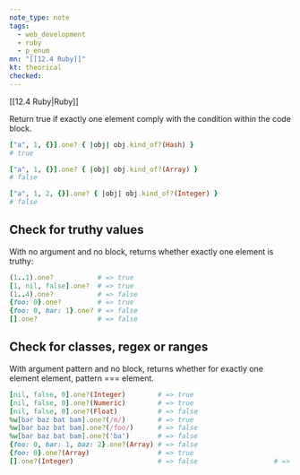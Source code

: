 ```yaml
---
note_type: note
tags:
  - web_development
  - ruby
  - p_enum
mn: "[[12.4 Ruby]]"
kt: theorical
checked: 
---
```

[[12.4 Ruby|Ruby]]


Return true if exactly one element comply with the condition within the code block.

```ruby
["a", 1, {}].one? { |obj| obj.kind_of?(Hash) }
# true

["a", 1, {}].one? { |obj| obj.kind_of?(Array) }
# false

["a", 1, 2, {}].one? { |obj| obj.kind_of?(Integer) }
# false
```

## Check for truthy values
With no argument and no block, returns whether exactly one element is truthy:

```ruby
(1..1).one?           # => true
[1, nil, false].one?  # => true
(1..4).one?           # => false
{foo: 0}.one?         # => true
{foo: 0, bar: 1}.one? # => false
[].one?               # => false
```

## Check for classes, regex or ranges
With argument pattern and no block, returns whether for exactly one element element, pattern === element. 

```ruby
[nil, false, 0].one?(Integer)        # => true
[nil, false, 0].one?(Numeric)        # => true
[nil, false, 0].one?(Float)          # => false
%w[bar baz bat bam].one?(/m/)        # => true
%w[bar baz bat bam].one?(/foo/)      # => false
%w[bar baz bat bam].one?('ba')       # => false
{foo: 0, bar: 1, baz: 2}.one?(Array) # => false
{foo: 0}.one?(Array)                 # => true
[].one?(Integer)                     # => false                   # => false
```
